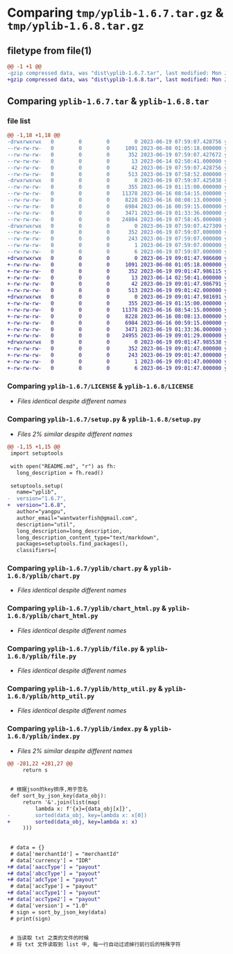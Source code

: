 # Comparing `tmp/yplib-1.6.7.tar.gz` & `tmp/yplib-1.6.8.tar.gz`

## filetype from file(1)

```diff
@@ -1 +1 @@
-gzip compressed data, was "dist\yplib-1.6.7.tar", last modified: Mon Jun 19 07:59:07 2023, max compression
+gzip compressed data, was "dist\yplib-1.6.8.tar", last modified: Mon Jun 19 09:01:47 2023, max compression
```

## Comparing `yplib-1.6.7.tar` & `yplib-1.6.8.tar`

### file list

```diff
@@ -1,18 +1,18 @@
-drwxrwxrwx   0        0        0        0 2023-06-19 07:59:07.428756 yplib-1.6.7/
--rw-rw-rw-   0        0        0     1091 2023-06-08 01:05:18.000000 yplib-1.6.7/LICENSE
--rw-rw-rw-   0        0        0      352 2023-06-19 07:59:07.427672 yplib-1.6.7/PKG-INFO
--rw-rw-rw-   0        0        0       13 2023-06-14 02:50:41.000000 yplib-1.6.7/README.md
--rw-rw-rw-   0        0        0       42 2023-06-19 07:59:07.428756 yplib-1.6.7/setup.cfg
--rw-rw-rw-   0        0        0      513 2023-06-19 07:58:52.000000 yplib-1.6.7/setup.py
-drwxrwxrwx   0        0        0        0 2023-06-19 07:59:07.425038 yplib-1.6.7/yplib/
--rw-rw-rw-   0        0        0      355 2023-06-19 01:15:00.000000 yplib-1.6.7/yplib/__init__.py
--rw-rw-rw-   0        0        0    11378 2023-06-16 08:54:15.000000 yplib-1.6.7/yplib/chart.py
--rw-rw-rw-   0        0        0     8228 2023-06-16 08:08:13.000000 yplib-1.6.7/yplib/chart_html.py
--rw-rw-rw-   0        0        0     6984 2023-06-16 00:59:15.000000 yplib-1.6.7/yplib/file.py
--rw-rw-rw-   0        0        0     3471 2023-06-19 01:33:36.000000 yplib-1.6.7/yplib/http_util.py
--rw-rw-rw-   0        0        0    24804 2023-06-19 07:58:45.000000 yplib-1.6.7/yplib/index.py
-drwxrwxrwx   0        0        0        0 2023-06-19 07:59:07.427309 yplib-1.6.7/yplib.egg-info/
--rw-rw-rw-   0        0        0      352 2023-06-19 07:59:07.000000 yplib-1.6.7/yplib.egg-info/PKG-INFO
--rw-rw-rw-   0        0        0      243 2023-06-19 07:59:07.000000 yplib-1.6.7/yplib.egg-info/SOURCES.txt
--rw-rw-rw-   0        0        0        1 2023-06-19 07:59:07.000000 yplib-1.6.7/yplib.egg-info/dependency_links.txt
--rw-rw-rw-   0        0        0        6 2023-06-19 07:59:07.000000 yplib-1.6.7/yplib.egg-info/top_level.txt
+drwxrwxrwx   0        0        0        0 2023-06-19 09:01:47.986600 yplib-1.6.8/
+-rw-rw-rw-   0        0        0     1091 2023-06-08 01:05:18.000000 yplib-1.6.8/LICENSE
+-rw-rw-rw-   0        0        0      352 2023-06-19 09:01:47.986115 yplib-1.6.8/PKG-INFO
+-rw-rw-rw-   0        0        0       13 2023-06-14 02:50:41.000000 yplib-1.6.8/README.md
+-rw-rw-rw-   0        0        0       42 2023-06-19 09:01:47.986791 yplib-1.6.8/setup.cfg
+-rw-rw-rw-   0        0        0      513 2023-06-19 09:01:42.000000 yplib-1.6.8/setup.py
+drwxrwxrwx   0        0        0        0 2023-06-19 09:01:47.981691 yplib-1.6.8/yplib/
+-rw-rw-rw-   0        0        0      355 2023-06-19 01:15:00.000000 yplib-1.6.8/yplib/__init__.py
+-rw-rw-rw-   0        0        0    11378 2023-06-16 08:54:15.000000 yplib-1.6.8/yplib/chart.py
+-rw-rw-rw-   0        0        0     8228 2023-06-16 08:08:13.000000 yplib-1.6.8/yplib/chart_html.py
+-rw-rw-rw-   0        0        0     6984 2023-06-16 00:59:15.000000 yplib-1.6.8/yplib/file.py
+-rw-rw-rw-   0        0        0     3471 2023-06-19 01:33:36.000000 yplib-1.6.8/yplib/http_util.py
+-rw-rw-rw-   0        0        0    24955 2023-06-19 09:01:29.000000 yplib-1.6.8/yplib/index.py
+drwxrwxrwx   0        0        0        0 2023-06-19 09:01:47.985538 yplib-1.6.8/yplib.egg-info/
+-rw-rw-rw-   0        0        0      352 2023-06-19 09:01:47.000000 yplib-1.6.8/yplib.egg-info/PKG-INFO
+-rw-rw-rw-   0        0        0      243 2023-06-19 09:01:47.000000 yplib-1.6.8/yplib.egg-info/SOURCES.txt
+-rw-rw-rw-   0        0        0        1 2023-06-19 09:01:47.000000 yplib-1.6.8/yplib.egg-info/dependency_links.txt
+-rw-rw-rw-   0        0        0        6 2023-06-19 09:01:47.000000 yplib-1.6.8/yplib.egg-info/top_level.txt
```

### Comparing `yplib-1.6.7/LICENSE` & `yplib-1.6.8/LICENSE`

 * *Files identical despite different names*

### Comparing `yplib-1.6.7/setup.py` & `yplib-1.6.8/setup.py`

 * *Files 2% similar despite different names*

```diff
@@ -1,15 +1,15 @@
 import setuptools
 
 with open("README.md", "r") as fh:
   long_description = fh.read()
 
 setuptools.setup(
   name="yplib",
-  version="1.6.7",
+  version="1.6.8",
   author="yangpu",
   author_email="wantwaterfish@gmail.com",
   description="util",
   long_description=long_description,
   long_description_content_type="text/markdown",
   packages=setuptools.find_packages(),
   classifiers=[
```

### Comparing `yplib-1.6.7/yplib/chart.py` & `yplib-1.6.8/yplib/chart.py`

 * *Files identical despite different names*

### Comparing `yplib-1.6.7/yplib/chart_html.py` & `yplib-1.6.8/yplib/chart_html.py`

 * *Files identical despite different names*

### Comparing `yplib-1.6.7/yplib/file.py` & `yplib-1.6.8/yplib/file.py`

 * *Files identical despite different names*

### Comparing `yplib-1.6.7/yplib/http_util.py` & `yplib-1.6.8/yplib/http_util.py`

 * *Files identical despite different names*

### Comparing `yplib-1.6.7/yplib/index.py` & `yplib-1.6.8/yplib/index.py`

 * *Files 2% similar despite different names*

```diff
@@ -281,22 +281,27 @@
     return s
 
 
 # 根据json的key排序,用于签名
 def sort_by_json_key(data_obj):
     return '&'.join(list(map(
         lambda x: f'{x}={data_obj[x]}',
-        sorted(data_obj, key=lambda x: x[0])
+        sorted(data_obj, key=lambda x: x)
     )))
 
 
 # data = {}
 # data['merchantId'] = "merchantId"
 # data['currency'] = "IDR"
+# data['aaccType'] = "payout"
+# data['abccType'] = "payout"
+# data['adcType'] = "payout"
 # data['accType'] = "payout"
+# data['accType1'] = "payout"
+# data['accType2'] = "payout"
 # data['version'] = "1.0"
 # sign = sort_by_json_key(data)
 # print(sign)
 
 
 # 当读取 txt 之类的文件的时候
 # 将 txt 文件读取到 list 中, 每一行自动过滤掉行前行后的特殊字符
```

